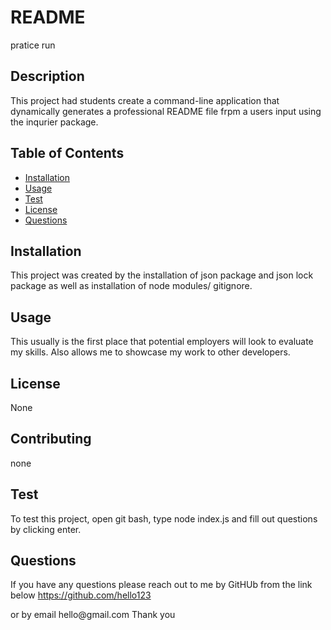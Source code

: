 
# README
pratice run

## Description
<p>This project had students create a command-line application that dynamically generates a professional README file frpm a users input using the inqurier package.</p>


## Table of Contents
- [Installation](#installation)
- [Usage](#usage)
- [Test](#test)
- [License](#license)
- [Questions](#questions)



## Installation
<p>This project was created by the installation of json package and json lock package as well as installation of node modules/ gitignore.</p>


## Usage
<p>This usually is the first place that potential employers will look to evaluate my skills. Also allows me to showcase my work to other developers.</p>


## License
<p>None</p>


## Contributing
<p>none</p>


## Test
<p>To test this project, open git bash, type node index.js and fill out questions by clicking enter.</p>

## Questions
<p>If you have any questions please reach out to me by GitHUb from the link below
<a href="#">https://github.com/hello123</a>
</p>
<p>or by email hello@gmail.com Thank you</p>
